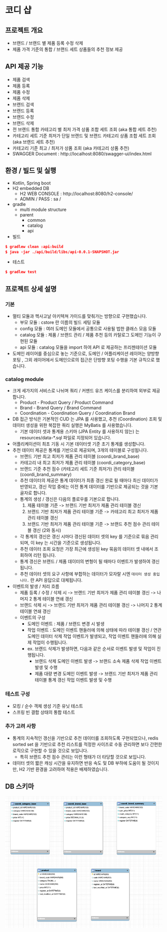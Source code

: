 # 코디 샵

## 프로젝트 개요
- 브랜드 / 브랜드 별 제품 등록 수정 삭제
- 제품 가격 기준의 통합 / 브랜드 세트 상품들의 추천 정보 제공

## API 제공 기능
- 제품 검색
- 제품 등록
- 제품 수정
- 제품 삭제
- 브랜드 검색
- 브랜드 등록
- 브랜드 수정
- 브랜드 삭제
- 전 브랜드 통합 카테고리 별 최저 가격 상품 조합 세트 조회 (aka 통합 세트 추천)
- 카테고리 세트 기준 최저가 단일 브랜드 및 브랜드 카테고리 상품 조합 세트 조회 (aka 브랜드 세트 추천)
- 카테고리 기준 최고 / 최저가 상품 조회 (aka 카테고리 상품 추천)
- SWAGGER Document : http://localhost:8080/swagger-ui/index.html

## 환경 / 빌드 및 실행
- Kotlin, Spring boot
- H2 embedded DB
  - H2 WEB CONSOLE : http://localhost:8080/h2-console/
  - ADMIN / PASS : sa / 
- gradle
  - multi module structure
  - parent
    - common
    - catalog
    - api
- 빌드
```json
$ gradlew clean :api:build
$ java -jar ./api/build/libs/api-0.0.1-SNAPSHOT.jar
```
- 테스트
```json
$ gradlew test
```

## 프로젝트 상세 설명
### 기본
- 멀티 모듈과 헥사고날 아키텍쳐 가이드를 맞춰가는 방향으로 구현했습니다.
  - 부모 모듈 : cstore 란 이름의 빌드 세팅 모듈
  - config 모듈 : 여러 도메인 모듈에서 공통으로 사용될 법한 클래스 모음 모듈
  - catalog 모듈 : 제품 / 브랜드 관리 / 제품 추천 등의 카탈로그 도메인 기능이 구현된 모듈
  - api 모듈 : catalog 모듈을 import 하여 API 로 제공하는 프리젠테이션 모듈
- 도메인 레이어를 중심으로 놓는 기준으로, 도메인 / 어플리케이션 레이어는 양방향 포팅 , 그외 레이어에서 도메인으로의 접근은 단방향 포팅 수행을 기본 규칙으로 했습니다.

### catalog module
- 크게 세가지의 서비스로 나뉘며 쿼리 / 커맨드 유즈 케이스를 분리하여 외부로 제공합니다.
  - Product - Product Query / Product Command
  - Brand - Brand Query / Brand Command
  - Coordination - Coordination Query / Coordination Brand
- DB 접근 방식은 기본적인 CUD 는 JPA 를 사용했고, 추천 (Coordination) 조회 및 데이터 생성을 위한 복잡한 쿼리 실행은 MyBatis 를 사용했습니다.
  - 기본 데이터 셋과 통계용 스키마 (JPA Entity 를 사용하지 않는) 는 resources/data-*.sql 파일로 지정되어 있습니다.
- 어플리케이션이 최초 기동 시 기본 데이터셋 기준 초기 통계를 생성합니다.
- 추천 데이터 제공은 통계를 기반으로 제공되며, 3개의 테이블로 구성됩니다.
  - 브랜드 기반 최고 최저가 제품 관리 테이블 (coordi_brand_base)
  - 카테고리 내 최고 최저가 제품 관리 테이블 (coordi_category_base)
  - 브랜드 기준 추천 점수 (카테고리 세트 기준 최저가) 관리 테이블 (coordi_brand_summary)
  - 추천 데이터의 제공은 통계 데이터가 최종 갱신 완료 될 때마다 최신 데이터가 반영되고, 갱신 작업 중에는 이전 통계 데이터를 기반으로 제공되는 것을 기본 골자로 합니다. 
  - 통계의 생성 / 갱신은 다음의 플로우를 기본으로 합니다.
    1. 제품 테이블 기준 -> 브랜드 기반 최저가 제품 관리 테이블 갱신
    2. 브랜드 기반 최저가 제품 관리 테이블 기준 -> 카테고리 최고 최저가 제품 관리 테이블 갱신
    3. 브랜드 기반 최저가 제품 관리 테이블 기준 -> 브랜드 추천 점수 관리 테이블 갱신 (2와 동시)
  - 각 통계의 갱신은 갱신 시마다 갱신된 데이터 셋의 key 를 기준으로 묶음 관리되며, 이 key 는 시간을 기준으로 생성됩니다.
  - 추천 데이터 조회 요청은 가장 최근에 생성된 key 묶음의 데이터 셋 내에서 조회하여 리턴 됩니다.
  - 통계 갱신은 브랜드 / 제품 데이터의 변형이 될 때마다 이벤트가 발생하여 갱신됩니다.
  - 추천 데이터 셋의 요구 사항에 부합하는 데이터가 모자랄 시엔 `데이터 생성 중입니다.` 란 API 응답으로 대체됩니다.
- 이벤트의 발생 / 처리 흐름
  - 제품 등록 / 수정 / 삭제 시 -> 브랜드 기반 최저가 제품 관리 테이블 갱신 -> 나머지 2 통계 테이블 연쇄 갱신
  - 브랜드 삭제 시 -> 브랜드 기반 최저가 제품 관리 테이블 갱신 -> 나머지 2 통계 테이블 연쇄 갱신
  - 이벤트의 구성
    - 도메인 이벤트 : 제품 / 브랜드 변경 시 발생
    - 작업 이벤트 : 도메인 이벤트 핸들러에 의해 상태에 따라 테이블 갱신 / 연관 도메인 데이터 삭제 작업 이벤트가 발생되고, 작업 이벤트 핸들러에 의해 실제 작업이 수행됩니다.
    - ex. 브랜드 삭제가 발생하면, 다음과 같은 순서로 이벤트 발생 및 작업이 진행됩니다.
      - 브랜드 삭제 도메인 이벤트 발생 -> 브랜드 소속 제품 삭제 작업 이벤트 발생 및 수행
      - 제품 대량 변경 도메인 이벤트 발생 -> 브랜드 기반 최저가 제품 관리 테이블 통계 갱신 작업 이벤트 발생 및 수행

### 테스트 구성
- 모킹 / 순수 객체 생성 기준 유닛 테스트
- 스프링 빈 결합 상태의 통합 테스트 


### 추가 고려 사항
- 통계의 지속적인 갱신을 기반으로 추천 데이터를 조회하도록 구현되었으나, redis sorted set 을 기반으로 추천 리스트를 적정한 사이즈로 수동 관리하면 보다 간편한 로직으로 구현할 수 있을 것으로 보입니다.
  - 특히 브랜드 추천 점수 관리는 이런 형태가 더 타당할 것으로 보입니다.
- 데이터 셋의 짧은 캐싱 시간을 유지하면 반응 속도 및 DB 부하에 도움이 될 것이지만, H2 기반 환경을 고려하여 적용은 배제하였습니다.


## DB 스키마
![DB스키마](./readme/db_schema.png)

